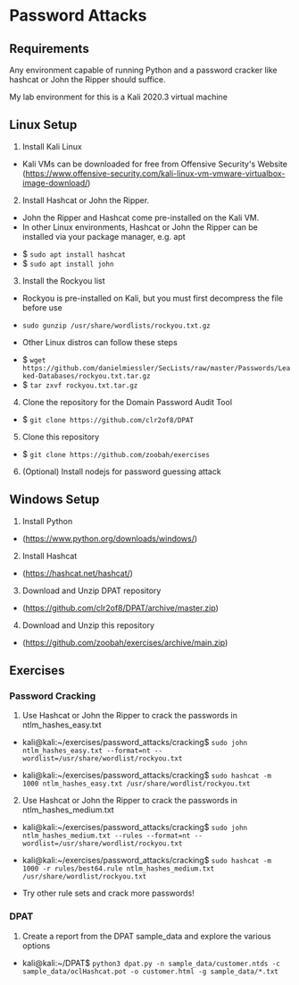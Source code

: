 # Password Attacks

## Requirements
Any environment capable of running Python and a password cracker like hashcat or John the Ripper should suffice.

My lab environment for this is a Kali 2020.3 virtual machine

## Linux Setup
1. Install Kali Linux
* Kali VMs can be downloaded for free from Offensive Security's Website (https://www.offensive-security.com/kali-linux-vm-vmware-virtualbox-image-download/)

2. Install Hashcat or John the Ripper.
* John the Ripper and Hashcat come pre-installed on the Kali VM.
* In other Linux environments, Hashcat or John the Ripper can be installed via your package manager, e.g. apt
- $ ```sudo apt install hashcat``` 
- $ ```sudo apt install john```

3. Install the Rockyou list

* Rockyou is pre-installed on Kali, but you must first decompress the file before use
- ```sudo gunzip /usr/share/wordlists/rockyou.txt.gz```
* Other Linux distros can follow these steps
- $ ```wget https://github.com/danielmiessler/SecLists/raw/master/Passwords/Leaked-Databases/rockyou.txt.tar.gz```
- $ ```tar zxvf rockyou.txt.tar.gz```

4. Clone the repository for the Domain Password Audit Tool

* $ ```git clone https://github.com/clr2of8/DPAT```

5. Clone this repository

* $ ```git clone https://github.com/zoobah/exercises```

6. (Optional) Install nodejs for password guessing attack

## Windows Setup

1. Install Python

* (https://www.python.org/downloads/windows/)

2. Install Hashcat

* (https://hashcat.net/hashcat/)

3. Download and Unzip DPAT repository

* (https://github.com/clr2of8/DPAT/archive/master.zip)

4. Download and Unzip this repository

* (https://github.com/zoobah/exercises/archive/main.zip)

## Exercises

### Password Cracking

1. Use Hashcat or John the Ripper to crack the passwords in ntlm_hashes_easy.txt

* kali@kali:~/exercises/password_attacks/cracking$ ```sudo john ntlm_hashes_easy.txt --format=nt --wordlist=/usr/share/wordlist/rockyou.txt```

* kali@kali:~/exercises/password_attacks/cracking$ ```sudo hashcat -m 1000 ntlm_hashes_easy.txt /usr/share/wordlist/rockyou.txt```

2. Use Hashcat or John the Ripper to crack the passwords in ntlm_hashes_medium.txt

* kali@kali:~/exercises/password_attacks/cracking$ ```sudo john ntlm_hashes_medium.txt --rules --format=nt --wordlist=/usr/share/wordlist/rockyou.txt```

* kali@kali:~/exercises/password_attacks/cracking$ ```sudo hashcat -m 1000 -r rules/best64.rule ntlm_hashes_medium.txt /usr/share/wordlist/rockyou.txt```

* Try other rule sets and crack more passwords!

### DPAT

1. Create a report from the DPAT sample_data and explore the various options

* kali@kali:~/DPAT$ ```python3 dpat.py -n sample_data/customer.ntds -c sample_data/oclHashcat.pot -o customer.html -g sample_data/*.txt```
